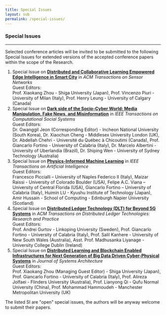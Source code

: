 ```yaml
---
title: Special Issues
layout: sub
permalink: /special-issues/
---
```


<h3>Special Issues</h3>
<hr/>

<p>
Selected conference articles will be invited to be submitted to the following Special Issues for extended versions of the accepted conference papers within the scope of the Research.
</p>

<ol>

<li>Special Issue on <a href="/2022/assets/files/si/ACM_TOSN_CFP1210.pdf" target=_new><b>Distributed and Collaborative Learning Empowered Edge Intelligence in Smart City</b></a> in <i>ACM Transactions on Sensor Networks</i>
<br/>
Guest Editors:
<br/>
Prof. Xiaokang Zhou - Shiga University (Japan), Prof. Vincenzo Piuri - University of Milan (Italy), Prof. Henry Leung - University of Calgary (Canada)
</li>

<li>Special Issue on <a href="/2022/assets/files/si/220412_IEEE TCSS_SI.pdf" target=_new><b>Dark side of the Socio-Cyber World: Media Manipulation, Fake News, and Misinformation</b></a> in <i>IEEE Transactions on Computational Social Systems</i>
<br/>
Guest Editors:
<br/>
Dr. Gwanggil Jeon (Corresponding Editor) - Incheon National University (South Korea), Dr. Xiaochun Cheng - Middlesex University London (UK), Dr. Abdellah Chehri - Université du Québec à Chicoutimi (Canada), Prof. Giancarlo Fortino - University of Calabria (Italy), Dr. Marcelo Albertini - University of Uberlandia (Brazil), Dr. Shiping Wen - University of Sydney Technology (Australia)
</li>

<li>Special Issue on <a href="/2022/assets/files/si/IEEE_TAI_2022.pdf" target=_new><b>Physics-Informed Machine Learning</b></a> in <i>IEEE Transactions on Artificial Intelligence</i>
<br/>
Guest Editors:
<br/>
Francesco Piccialli – University of Naples Federico II (Italy), Maizar Raissi - University of Colorado Boulder (USA), Felipe A.C. Viana – University of Central Florida (USA), Giancarlo Fortino – University of Calabria (Italy), Huimin LU - Kyushu Institute of Technology (Japan), Amir Hussain - School of Computing - Edinburgh Napier University (Scotland)
</li>

<li>Special Issue on <a href="/2022/assets/files/si/DLT_SI_Beyond5G.pdf" target=_new><b> Distributed Ledger Technology (DLT) for Beyond 5G Systems</b></a> in <i>ACM Transactions on Distributed Ledger Technologies: Research and Practice</i>
<br/>
Guest Editors:
<br/>
Prof. Andrei Gurtov - Linkoping University (Sweden), Prof. Giancarlo Fortino - University of Calabria (Italy), Prof. Salil Kanhere - University of New South Wales (Australia), Asst. Prof. Madhusanka Liyanage - University College Dublin (Ireland)
</li>

<li>Special Issue on <a href="/2022/assets/files/si/JSA_SI_0331.pdf" target=_new><b> Distributed Learning and Blockchain Enabled Infrastructures for Next Generation of Big Data Driven Cyber-Physical Systems</b></a> in <i>Journal of Systems Architecture</i>
<br/>
Guest Editors:
<br/>
Prof. Xiaokang Zhou (Managing Guest Editor) - Shiga University (Japan), Prof. Giancarlo Fortino - University of Calabria (Italy), Prof. Alireza Jolfaei - Flinders University (Australia), Prof. Lianyong Qi - Qufu Normal University (China), Prof. Mohammad Hammoudeh - Manchester Metropolitan University (UK)

</li>

</ol>

<p>
The listed SI are "open" special issues, the authors will be anyway welcome to submit their papers.
</p>
